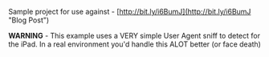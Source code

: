 Sample project for use against - [http://bit.ly/i6BumJ](http://bit.ly/i6BumJ "Blog Post")

**WARNING** - This example uses a VERY simple User Agent sniff to detect for the iPad.  In a real environment you'd handle this ALOT better (or face death)
